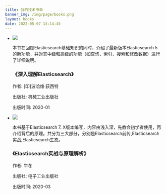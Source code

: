 ```yaml
---
title: 我的技术书单
banner_img: /img/page/books.png
layout: books
date: 2022-05-07 13:14:45
---
```

<link rel="stylesheet" type="text/css" href="/css/books.css">
<div id="book">
        <div class="page">
            <ul class="content">
                <!-- 每个li标签内容代表一本书籍的所有信息 -->
                <li>
                    <div class="info">
                        <a href="https://weread.qq.com/web/bookDetail/7d13227071a486ab7d123b4" target="_blank" rel="noreferrer noopener" class="book-container">
                            <div class="book" title="《深入理解Elasticsearch》">
                                <img src="/img/books/img1.png">
                            </div>
                        </a>
                        <div class="info-card">
                            <div class="hidden-content">
                                <p class="text">本书在回顾Elasticsearch基础知识的同时，介绍了最新版本Elasticsearch 5的新功能，并对其中级和高级的功能（如查询、索引、搜索和修改数据）进行了详细说明。</p>
                            </div>
                            <h3>《深入理解Elasticsearch》</h3>
                            <p>作者: [印]波哈维·荻西特</p>
                            <p>出版社: 机械工业出版社</p>     
                            <p>出版时间: 2020-01</p>  
                        </div>
                    </div>
                </li>
                <!-- 每个li标签内容代表一本书籍的所有信息 -->
                <li>
                    <div class="info"><a href="https://weread.qq.com/web/bookDetail/01a32c5071d7c79a01a0831" target="_blank" rel="noreferrer noopener" class="book-container">
                            <div class="book" title="《Elasticsearch实战与原理解析》">
                            <img src="/img/books/img2.png" ></div>
                        </a>
                        <div class="info-card">
                            <div class="hidden-content">
                                <p class="text">本书基于Elasticsearch 7.
X版本编写，内容由浅入深，先教会初学者使用，再介绍背后的原理。共分为三大部分，分别是Elasticsearch前传,Elasticsearch实战,Elasticsearch生态。</p>
                            </div>
                            <h3>《Elasticsearch实战与原理解析》</h3>
                            <p>作者: 牛冬</p>
                            <p>出版社: 电子工业出版社</p>
                            <p>出版时间: 2020-03</p>
                        </div>
                    </div>
                </li>
            </ul>
        </div>
</div>

